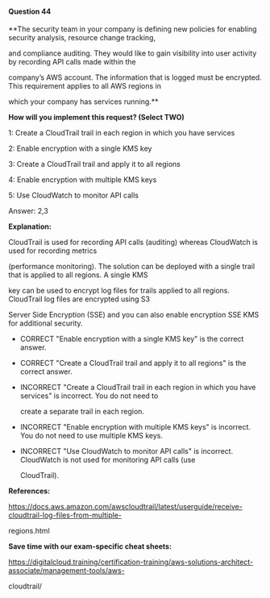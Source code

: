 #### Question  44


**The security team in your company is defining new policies for enabling security analysis, resource change tracking,

and compliance auditing. They would like to gain visibility into user activity by recording API calls made within the

company’s AWS account. The information that is logged must be encrypted. This requirement applies to all AWS regions in

which your company has services running.**


**How will you implement this request? (Select TWO)**


1: Create a CloudTrail trail in each region in which you have services


2: Enable encryption with a single KMS key


3: Create a CloudTrail trail and apply it to all regions


4: Enable encryption with multiple KMS keys


5: Use CloudWatch to monitor API calls


Answer: 2,3


**Explanation:**


CloudTrail is used for recording API calls (auditing) whereas CloudWatch is used for recording metrics

(performance monitoring). The solution can be deployed with a single trail that is applied to all regions. A single KMS

key can be used to encrypt log files for trails applied to all regions. CloudTrail log files are encrypted using S3

Server Side Encryption (SSE) and you can also enable encryption SSE KMS for additional security.


- CORRECT "Enable encryption with a single KMS key" is the correct answer.


- CORRECT "Create a CloudTrail trail and apply it to all regions" is the correct answer.


- INCORRECT "Create a CloudTrail trail in each region in which you have services" is incorrect. You do not need to

  create a separate trail in each region.


- INCORRECT "Enable encryption with multiple KMS keys" is incorrect. You do not need to use multiple KMS keys.


- INCORRECT "Use CloudWatch to monitor API calls" is incorrect. CloudWatch is not used for monitoring API calls (use

  CloudTrail).


**References:**


https://docs.aws.amazon.com/awscloudtrail/latest/userguide/receive-cloudtrail-log-files-from-multiple-

regions.html


**Save time with our exam-specific cheat sheets:**


https://digitalcloud.training/certification-training/aws-solutions-architect-associate/management-tools/aws-

cloudtrail/


